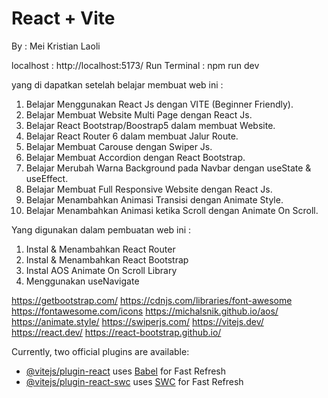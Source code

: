 # React + Vite

By : Mei Kristian Laoli

localhost : http://localhost:5173/
Run Terminal : npm run dev

yang di dapatkan setelah belajar membuat web ini :
1. Belajar Menggunakan React Js dengan VITE (Beginner Friendly).
2. Belajar Membuat Website Multi Page dengan React Js.
3. Belajar React Bootstrap/Boostrap5 dalam membuat Website.
4. Belajar React Router 6 dalam membuat Jalur Route.
5. Belajar Membuat Carouse dengan Swiper Js.
6. Belajar Membuat Accordion dengan React Bootstrap.
7. Belajar Merubah Warna Background pada Navbar dengan useState & useEffect.
8. Belajar Membuat Full Responsive Website dengan React Js.
9. Belajar Menambahkan Animasi Transisi dengan Animate Style.
10. Belajar Menambahkan Animasi ketika Scroll dengan Animate On Scroll.

Yang digunakan dalam pembuatan web ini :
1. Instal & Menambahkan React Router
2. Instal & Menambahkan React Bootstrap
3. Instal AOS Animate On Scroll Library
4. Menggunakan useNavigate

https://getbootstrap.com/
https://cdnjs.com/libraries/font-awesome
https://fontawesome.com/icons
https://michalsnik.github.io/aos/
https://animate.style/
https://swiperjs.com/
https://vitejs.dev/
https://react.dev/
https://react-bootstrap.github.io/


Currently, two official plugins are available:

- [@vitejs/plugin-react](https://github.com/vitejs/vite-plugin-react/blob/main/packages/plugin-react/README.md) uses [Babel](https://babeljs.io/) for Fast Refresh
- [@vitejs/plugin-react-swc](https://github.com/vitejs/vite-plugin-react-swc) uses [SWC](https://swc.rs/) for Fast Refresh
